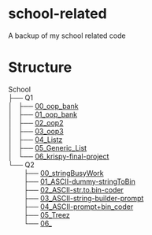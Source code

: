 # school-related
A backup of my school related code

# Structure
School   
├── Q1  
│&nbsp;&nbsp;&nbsp;├── [00_oop_bank](https://github.com/tzekid/school-related/blob/master/Q1/00_oop_bank)  
│&nbsp;&nbsp;&nbsp;├── [01_oop_bank](https://github.com/tzekid/school-related/blob/master/Q1/01_oop_bank)  
│&nbsp;&nbsp;&nbsp;├── [02_oop2](https://github.com/tzekid/school-related/blob/master/Q1/02_oop2)  
│&nbsp;&nbsp;&nbsp;├── [03_oop3](https://github.com/tzekid/school-related/blob/master/Q1/03_oop3)  
│&nbsp;&nbsp;&nbsp;├── [04_Listz](https://github.com/tzekid/school-related/blob/master/Q1/04_Listz)  
│&nbsp;&nbsp;&nbsp;├── [05_Generic_List](https://github.com/tzekid/school-related/blob/master/Q1/05_Generic_List)  
│&nbsp;&nbsp;&nbsp;└── [06_krispy-final-project](https://github.com/tzekid/school-related/blob/master/Q1/06_krispy-final-project)  
└── Q2  
&nbsp;&nbsp;&nbsp;&nbsp;&nbsp;&nbsp;&nbsp;&nbsp;├── [00_stringBusyWork](https://github.com/tzekid/school-related/tree/master/Q2/00_stringBusyWork)  
&nbsp;&nbsp;&nbsp;&nbsp;&nbsp;&nbsp;&nbsp;&nbsp;├── [01_ASCII-dummy-stringToBin](https://github.com/tzekid/school-related/tree/master/Q2/01_ASCII-dummy-stringToBin)  
&nbsp;&nbsp;&nbsp;&nbsp;&nbsp;&nbsp;&nbsp;&nbsp;├── [02_ASCII-str.to.bin-coder](https://github.com/tzekid/school-related/tree/master/Q2/02_ASCII-str.to.bin-coder)  
&nbsp;&nbsp;&nbsp;&nbsp;&nbsp;&nbsp;&nbsp;&nbsp;├── [03_ASCII-string-builder-prompt](https://github.com/tzekid/school-related/tree/master/Q2/03_ASCII-string-builder-prompt)  
&nbsp;&nbsp;&nbsp;&nbsp;&nbsp;&nbsp;&nbsp;&nbsp;├── [04_ASCII-prompt+bin_coder](https://github.com/tzekid/school-related/tree/master/Q2/04_ASCII-prompt+bin_coder)  
&nbsp;&nbsp;&nbsp;&nbsp;&nbsp;&nbsp;&nbsp;&nbsp;├── [05_Treez](https://github.com/tzekid/school-related/tree/master/Q2/05_Treez)  
&nbsp;&nbsp;&nbsp;&nbsp;&nbsp;&nbsp;&nbsp;&nbsp;└── [06_](https://github.com/tzekid/school-related/tree/master/Q2/06_)  
